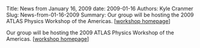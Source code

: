 Title: News from January 16, 2009
date: 2009-01-16
Authors: Kyle Cranmer
Slug: News-from-01-16-2009
Summary:  Our group will be hosting the 2009 ATLAS Physics Workshop of the Americas. [<a href="atlasworkshop/">workshop homepage</a>]
 

 Our group will be hosting the 2009 ATLAS Physics Workshop of the Americas. [<a href="atlasworkshop/">workshop homepage</a>]
 